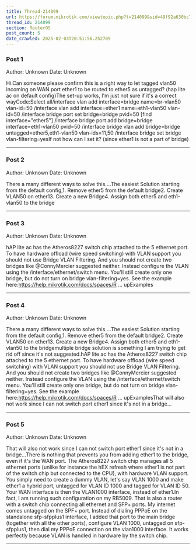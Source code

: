 ```yaml
---
title: Thread-214099
url: https://forum.mikrotik.com/viewtopic.php?t=214099&sid=49f92a630bc7970d8ca50523be880e8f
thread_id: 214099
section: RouterOS
post_count: 5
date_crawled: 2025-02-03T20:51:56.252709
---
```


### Post 1
Author: Unknown
Date: Unknown

Hi.Can someone please confirm this is a right way to let tagged vlan50 incoming on WAN port ether1 to be routed to ether5 as untagged? (hap lite ac on default config)The set-up works, I'm just not sure if it's a correct wayCode:Select all/interface vlan add interface=bridge name=br-vlan50 vlan-id=50
/interface vlan add interface=ether1 name=eth1-vlan50 vlan-id=50
/interface bridge port set bridge=bridge pvid=50 [find interface="ether5"]
/interface bridge port add bridge=bridge interface=eth1-vlan50 pvid=50
/interface bridge vlan add bridge=bridge untagged=ether5,eth1-vlan50 vlan-ids=11,50
/interface bridge set bridge vlan-filtering=yesIf not how can I set it? (since ether1 is not a part of bridge)

---
### Post 2
Author: Unknown
Date: Unknown

There a many different ways to solve this....The easiest Solution starting from the default config,1. Remove ether5 from the default bridge2. Create VLAN50 on ether13. Create a new Bridge4. Assign both ether5 and eth1-vlan50 to the bridge

---
### Post 3
Author: Unknown
Date: Unknown

hAP lite ac has the Atheros8227 switch chip attached to the 5 ethernet port. To have hardware offload (wire speed switching) with VLAN support you should not use Bridge VLAN Filtering. And you should not create two bridges like @ConnyMercier suggested neither. Instead configure the VLAN using the /interface/ethernet/switch menu. You'll still create only one bridge, but do not turn on bridge vlan-filtering=yes. See the example here:https://help.mikrotik.com/docs/spaces/R ... upExamples

---
### Post 4
Author: Unknown
Date: Unknown

There a many different ways to solve this....The easiest Solution starting from the default config,1. Remove ether5 from the default bridge2. Create VLAN50 on ether13. Create a new Bridge4. Assign both ether5 and eth1-vlan50 to the bridgemultiple bridge solution is something I am trying to get rid off since it's not suggested.hAP lite ac has the Atheros8227 switch chip attached to the 5 ethernet port. To have hardware offload (wire speed switching) with VLAN support you should not use Bridge VLAN Filtering. And you should not create two bridges like @ConnyMercier suggested neither. Instead configure the VLAN using the /interface/ethernet/switch menu. You'll still create only one bridge, but do not turn on bridge vlan-filtering=yes. See the example here:https://help.mikrotik.com/docs/spaces/R ... upExamplesThat will also not work since I can not switch port ether1 since it's not in a bridge...

---
### Post 5
Author: Unknown
Date: Unknown

That will also not work since I can not switch port ether1 since it's not in a bridge...There is nothing that prevents you from adding ether1 to the bridge, even if it's the WAN port. The Atheros8227 switch chip manages all 5 ethernet ports (unlike for instance the hEX refresh where ether1 is not part of the switch chip but connected to the CPU), with hardware VLAN support. You simply need to create a dummy VLAN, let's say VLAN 1000 and make ether1 a hybrid port, untagged for VLAN ID 1000 and tagged for VLAN ID 50. Your WAN interface is then the VLAN1000 interface, instead of ether1.In fact, I am running such configuration on my RB5009. That is also a router with a switch chip connecting all ethernet and SFP+ ports. My internet comes untagged on the SPF+ port. Instead of dialing PPPoE on the standalone sfp-sfpplus1 interface, I added that port to the main bridge (together with all the other ports), configure VLAN 1000, untagged on sfp-sfpplus1, then dial my PPPoE connection on the vlan1000 interface. It works perfectly because VLAN is handled in hardware by the switch chip.

---
